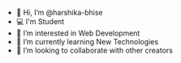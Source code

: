 - 👋 Hi, I’m @harshika-bhise
- 💻 I'm Student 
- 👀 I’m interested in Web Development
- 🌱 I’m currently learning New Technologies
- 💞️ I’m looking to collaborate with other creators

<!---
harshika-bhise/harshika-bhise is a ✨ special ✨ repository because its `README.md` (this file) appears on your GitHub profile.
You can click the Preview link to take a look at your changes.
--->
